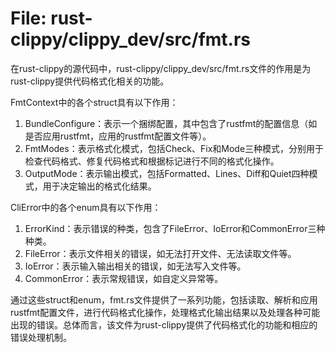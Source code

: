 # File: rust-clippy/clippy_dev/src/fmt.rs

在rust-clippy的源代码中，rust-clippy/clippy_dev/src/fmt.rs文件的作用是为rust-clippy提供代码格式化相关的功能。

FmtContext中的各个struct具有以下作用：
1. BundleConfigure：表示一个捆绑配置，其中包含了rustfmt的配置信息（如是否应用rustfmt，应用的rustfmt配置文件等）。
2. FmtModes：表示格式化模式，包括Check、Fix和Mode三种模式，分别用于检查代码格式、修复代码格式和根据标记进行不同的格式化操作。
3. OutputMode：表示输出模式，包括Formatted、Lines、Diff和Quiet四种模式，用于决定输出的格式化结果。

CliError中的各个enum具有以下作用：
1. ErrorKind：表示错误的种类，包含了FileError、IoError和CommonError三种种类。
2. FileError：表示文件相关的错误，如无法打开文件、无法读取文件等。
3. IoError：表示输入输出相关的错误，如无法写入文件等。
4. CommonError：表示常规错误，如自定义异常等。

通过这些struct和enum，fmt.rs文件提供了一系列功能，包括读取、解析和应用rustfmt配置文件，进行代码格式化操作，处理格式化输出结果以及处理各种可能出现的错误。总体而言，该文件为rust-clippy提供了代码格式化的功能和相应的错误处理机制。

